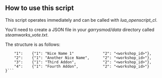 ## How to use this script
This script operates immediately and can be called with *lua_openscript_cl*. 

You'll need to create a JSON file in your _garrysmod/data_ directory called _steamworks_vote.txt_.

The structure is as follows:
```{
	"1": 	{"1": "Nice Name 1"				"2": "<workshop_id>"},
	"2": 	{"1": "Another Nice Name",		"2": "<workshop_id>"},
	"3": 	{"1": "Third Addon",			"2": "<workshop_id>"},
	"4": 	{"1": "Fourth Addon",			"2": "<workshop_id>"}
}```